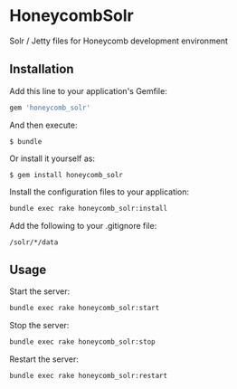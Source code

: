 # HoneycombSolr

Solr / Jetty files for Honeycomb development environment

## Installation

Add this line to your application's Gemfile:

```ruby
gem 'honeycomb_solr'
```

And then execute:

    $ bundle

Or install it yourself as:

    $ gem install honeycomb_solr

Install the configuration files to your application:
```sh
bundle exec rake honeycomb_solr:install
```

Add the following to your .gitignore file:
```
/solr/*/data
```

## Usage

Start the server:
```sh
bundle exec rake honeycomb_solr:start
```

Stop the server:
```sh
bundle exec rake honeycomb_solr:stop
```

Restart the server:
```sh
bundle exec rake honeycomb_solr:restart
```
